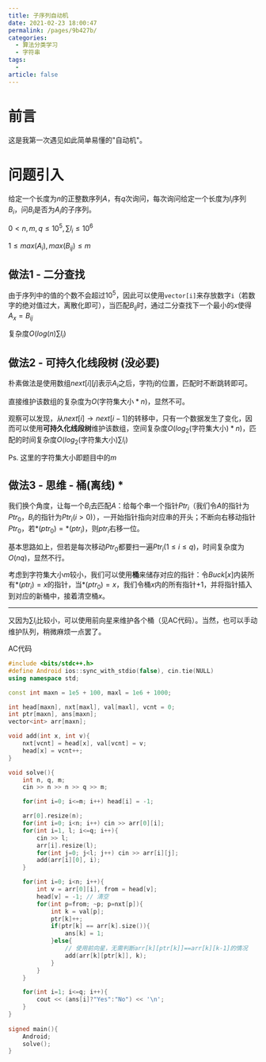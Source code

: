 ```yaml
---
title: 子序列自动机
date: 2021-02-23 18:00:47
permalink: /pages/9b427b/
categories: 
  - 算法分类学习
  - 字符串
tags: 
  - 
article: false
---
```



# 前言

这是我第一次遇见如此简单易懂的"自动机"。



# 问题引入

给定一个长度为$n$的正整数序列$A$，有$q$次询问，每次询问给定一个长度为$l_i$序列$B_i$，问$B_i$是否为$A_i$的子序列。

$0<n,m,q\le 10^5,\sum l_i \le 10^6$

$1\le max(A_i),max(B_{ij})\le m$



## 做法1 - 二分查找

由于序列中的值的个数不会超过$10^5$，因此可以使用`vector[i]`来存放数字`i`（若数字的绝对值过大，离散化即可），当匹配$B_{ij}$时，通过二分查找下一个最小的$x$使得$A_x=B_{ij}$

复杂度$O(log(n)\sum l_i)$



## 做法2 - 可持久化线段树 (没必要)

朴素做法是使用数组$next[i][j]$表示$A_i$之后，字符$j$的位置，匹配时不断跳转即可。

直接维护该数组的复杂度为$O(\text{字符集大小}*n)$，显然不可。

观察可以发现，从$next[i]\to next[i-1]$的转移中，只有一个数据发生了变化，因而可以使用**可持久化线段树**维护该数组，空间复杂度$O(log_2(\text{字符集大小})*n)$，匹配的时间复杂度$O(log_2(\text{字符集大小})\sum l_i)$



Ps. 这里的字符集大小即题目中的$m$



## 做法3 - 思维 - 桶(离线) *

我们换个角度，让每一个$B_i$去匹配$A$：给每个串一个指针$Ptr_i$（我们令$A$的指针为$Ptr_0$，$B_i$的指针为$Ptr_i(i>0)$），一开始指针指向对应串的开头；不断向右移动指针$Ptr_0$，若$*(ptr_0)=*(ptr_i)$，则$ptr_i$右移一位。

基本思路如上，但若是每次移动$Ptr_0$都要扫一遍$Ptr_i(1\le i\le q)$，时间复杂度为$O(nq)$，显然不行。



考虑到字符集大小$m$较小，我们可以使用**桶**来储存对应的指针：令$Buck[x]$内装所有$*(ptr_i)=x$的指针，当$*(ptr_0)=x$，我们令桶$x$内的所有指针+1，并将指针插入到对应的新桶中，接着清空桶$x$。

------

又因为$\sum l_i$比较小，可以使用前向星来维护各个桶（见AC代码）。当然，也可以手动维护队列，稍微麻烦一点罢了。



AC代码

```cpp
#include <bits/stdc++.h>
#define Android ios::sync_with_stdio(false), cin.tie(NULL)
using namespace std;

const int maxn = 1e5 + 100, maxl = 1e6 + 1000;

int head[maxn], nxt[maxl], val[maxl], vcnt = 0;
int ptr[maxn], ans[maxn];
vector<int> arr[maxn];

void add(int x, int v){
    nxt[vcnt] = head[x], val[vcnt] = v;
    head[x] = vcnt++;
}

void solve(){
    int n, q, m;
    cin >> n >> n >> q >> m;

    for(int i=0; i<=m; i++) head[i] = -1;

    arr[0].resize(n);
    for(int i=0; i<n; i++) cin >> arr[0][i];
    for(int i=1, l; i<=q; i++){
        cin >> l;
        arr[i].resize(l);
        for(int j=0; j<l; j++) cin >> arr[i][j];
        add(arr[i][0], i);
    }

    for(int i=0; i<n; i++){
        int v = arr[0][i], from = head[v];
        head[v] = -1; // 清空
        for(int p=from; ~p; p=nxt[p]){
            int k = val[p];
            ptr[k]++;
            if(ptr[k] == arr[k].size()){
                ans[k] = 1;
            }else{
                // 使用前向星，无需判断arr[k][ptr[k]]==arr[k][k-1]的情况
                add(arr[k][ptr[k]], k);
            }
        }
    }

    for(int i=1; i<=q; i++){
        cout << (ans[i]?"Yes":"No") << '\n';
    }
}
  
signed main(){
    Android;
    solve();
}
```

